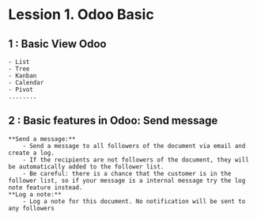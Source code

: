 # Lession 1. Odoo Basic
## 1 : Basic View Odoo
    - List
    - Tree
    - Kanban
    - Calendar
    - Pivot
    ........
## 2 : Basic features in Odoo: Send message
    **Send a message:**
        - Send a message to all followers of the document via email and create a log.
        - If the recipients are not followers of the document, they will be automatically added to the follower list. 
        - Be careful: there is a chance that the customer is in the follower list, so if your message is a internal message try the log note feature instead. 
    **Log a note:**
        - Log a note for this document. No notification will be sent to any followers

